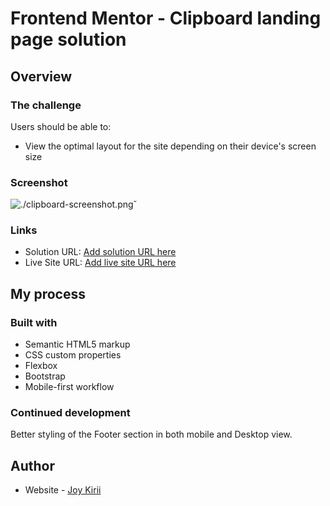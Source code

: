 # Frontend Mentor - Clipboard landing page solution

## Overview

### The challenge

Users should be able to:

- View the optimal layout for the site depending on their device's screen size

### Screenshot

![./clipboard-screenshot.pngˇ](./clipboard-screenshot)

### Links

- Solution URL: [Add solution URL here](https://github.com/Wakarende/clipboard-landing-page)
- Live Site URL: [Add live site URL here](https://wakarende.github.io/clipboard-landing-page/)

## My process

### Built with

- Semantic HTML5 markup
- CSS custom properties
- Flexbox
- Bootstrap
- Mobile-first workflow

### Continued development

Better styling of the Footer section in both mobile and Desktop view.

## Author

- Website - [Joy Kirii](https://portfolio-joy.herokuapp.com/)
